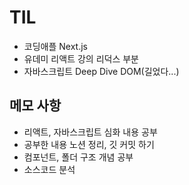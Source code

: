 # TIL

- 코딩애플 Next.js
- 유데미 리액트 강의 리덕스 부분
- 자바스크립트 Deep Dive DOM(길었다...)

## 메모 사항

- 리액트, 자바스크립트 심화 내용 공부
- 공부한 내용 노션 정리, 깃 커밋 하기
- 컴포넌트, 폴더 구조 개념 공부
- 소스코드 분석

